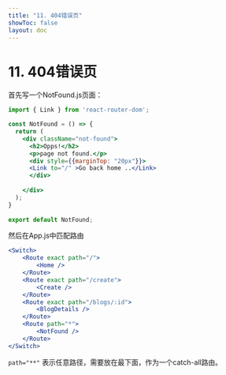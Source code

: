 ```yaml
---
title: "11. 404错误页"
showToc: false
layout: doc
---
```

# 11. 404错误页
首先写一个NotFound.js页面：
```jsx
import { Link } from 'react-router-dom';

const NotFound = () => {
  return (  
    <div className="not-found">
      <h2>Opps!</h2>
      <p>page not found.</p>
      <div style={{marginTop: "20px"}}>
      <Link to="/" >Go back home ..</Link>
      </div>
      
    </div>
  );
}
 
export default NotFound;
```

然后在App.js中匹配路由
```jsx
<Switch>
	<Route exact path="/">
		<Home /> 
	</Route>
	<Route exact path="/create">
		<Create />
	</Route>
	<Route exact path="/blogs/:id">
		<BlogDetails />
	</Route>
	<Route path="*">
		<NotFound />
	</Route>
</Switch>
```

`path="**"` 表示任意路径，需要放在最下面，作为一个catch-all路由。